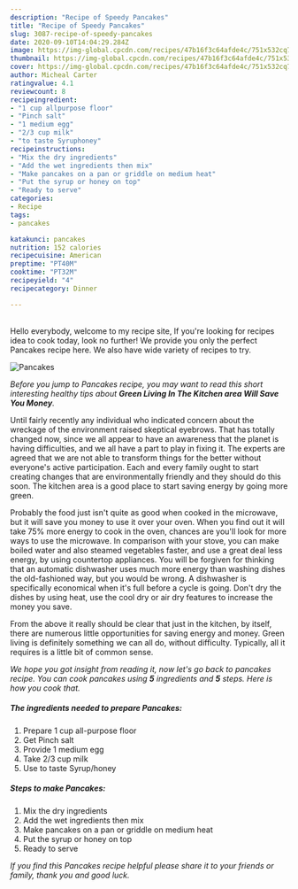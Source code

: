 ```yaml
---
description: "Recipe of Speedy Pancakes"
title: "Recipe of Speedy Pancakes"
slug: 3087-recipe-of-speedy-pancakes
date: 2020-09-10T14:04:29.284Z
image: https://img-global.cpcdn.com/recipes/47b16f3c64afde4c/751x532cq70/pancakes-recipe-main-photo.jpg
thumbnail: https://img-global.cpcdn.com/recipes/47b16f3c64afde4c/751x532cq70/pancakes-recipe-main-photo.jpg
cover: https://img-global.cpcdn.com/recipes/47b16f3c64afde4c/751x532cq70/pancakes-recipe-main-photo.jpg
author: Micheal Carter
ratingvalue: 4.1
reviewcount: 8
recipeingredient:
- "1 cup allpurpose floor"
- "Pinch salt"
- "1 medium egg"
- "2/3 cup milk"
- "to taste Syruphoney"
recipeinstructions:
- "Mix the dry ingredients"
- "Add the wet ingredients then mix"
- "Make pancakes on a pan or griddle on medium heat"
- "Put the syrup or honey on top"
- "Ready to serve"
categories:
- Recipe
tags:
- pancakes

katakunci: pancakes 
nutrition: 152 calories
recipecuisine: American
preptime: "PT40M"
cooktime: "PT32M"
recipeyield: "4"
recipecategory: Dinner

---
```

<br>
Hello everybody, welcome to my recipe site, If you're looking for recipes idea to cook today, look no further! We provide you only the perfect Pancakes recipe here. We also have wide variety of recipes to try.
<br>


![Pancakes](https://img-global.cpcdn.com/recipes/47b16f3c64afde4c/751x532cq70/pancakes-recipe-main-photo.jpg)

<i>Before you jump to Pancakes recipe, you may want to read this short interesting healthy tips about 
<strong>Green Living In The Kitchen area Will Save You Money</strong>.</i>
</br>

Until fairly recently any individual who indicated concern about the wreckage of the environment raised skeptical eyebrows. That has totally changed now, since we all appear to have an awareness that the planet is having difficulties, and we all have a part to play in fixing it. The experts are agreed that we are not able to transform things for the better without everyone's active participation. Each and every family ought to start creating changes that are environmentally friendly and they should do this soon. The kitchen area is a good place to start saving energy by going more green.

Probably the food just isn't quite as good when cooked in the microwave, but it will save you money to use it over your oven. When you find out it will take 75% more energy to cook in the oven, chances are you'll look for more ways to use the microwave. In comparison with your stove, you can make boiled water and also steamed vegetables faster, and use a great deal less energy, by using countertop appliances. You will be forgiven for thinking that an automatic dishwasher uses much more energy than washing dishes the old-fashioned way, but you would be wrong. A dishwasher is specifically economical when it's full before a cycle is going. Don't dry the dishes by using heat, use the cool dry or air dry features to increase the money you save.

From the above it really should be clear that just in the kitchen, by itself, there are numerous little opportunities for saving energy and money. Green living is definitely something we can all do, without difficulty. Typically, all it requires is a little bit of common sense.


<i>We hope you got insight from reading it, now let's go back to pancakes recipe. You can cook pancakes using <strong>5</strong> ingredients and <strong>5</strong> steps. Here is how you cook that.
</i>

##### The ingredients needed to prepare Pancakes:

1. Prepare 1 cup all-purpose floor
1. Get Pinch salt
1. Provide 1 medium egg
1. Take 2/3 cup milk
1. Use to taste Syrup/honey


##### Steps to make Pancakes:

1. Mix the dry ingredients
1. Add the wet ingredients then mix
1. Make pancakes on a pan or griddle on medium heat
1. Put the syrup or honey on top
1. Ready to serve


<i>If you find this Pancakes recipe helpful please share it to your friends or family, thank you and good luck.</i>
